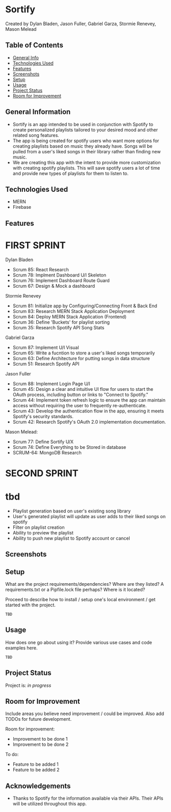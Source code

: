 # Sortify
  Created by Dylan Bladen, Jason Fuller, Gabriel Garza, Stormie Renevey, Mason Melead
	
## Table of Contents
* [General Info](#general-information)
* [Technologies Used](#technologies-used)
* [Features](#features)
* [Screenshots](#screenshots)
* [Setup](#setup)
* [Usage](#usage)
* [Project Status](#project-status)
* [Room for Improvement](#room-for-improvement)


## General Information
- Sortify is an app intended to be used in conjunction with Spotify to create personalized playlists tailored to your desired mood and other related song features. 
- The app is being created for spotify users who want more options for creating playlists based on music they already have. Songs will be pulled from a user's liked songs in their library rather than finding new music.
- We are creating this app with the intent to provide more customization with creating spotify playlists. This will save spotify users a lot of time and provide new types of playlists for them to listen to.


## Technologies Used
- MERN
- Firebase


## Features


# FIRST SPRINT

Dylan Bladen 
  - Scrum 85: React Research
  - Scrum 78: Implment Dashboard U/I Skeleton
  - Scrum 76: Implement Dashboard Route Guard 
  - Scrum 67: Design & Mock a dashboard

Stormie Renevey
 - Scrum 81: Initialize app by Configuring/Connecting Front & Back End
 - Scrum 83: Research MERN Stack Application Deployment
 - Scrum 84: Deploy MERN Stack Application (Frontend)
 - Scrum 36: Define 'Buckets' for playlist sorting
 - Scrum 35: Research Spotify API Song Stats

Gabriel Garza
  - Scrum 87: Implement U/I Visual  
  - Scrum 65: Write a fucntion to store a user's liked songs temporarily
  - Scrum 63: Define Architecture for putting songs in data structure 
  - Scrum 51: Research Spotify API

Jason Fuller
  - Scrum 88: Implement Login Page U/I
  - Scrum 45: Design a clear and intuitive UI flow for users to start the OAuth process, including button or links to "Connect to Spotify."
  - Scrum 44: Implement token refresh logic to ensure the app can maintain access without requiring the user to frequently re-authenticate.
  - Scrum 43: Develop the authentication flow in the app, ensuring it meets Spotify's security standards.
  - Scrum 42: Research Spotify's OAuth 2.0 implementation documentation.

Mason Melead:
  - Scrum 77: Define Sortify U/X
  - Scrum 74: Define Everything to be Stored in database
  - SCRUM-64: MongoDB Research

# SECOND SPRINT

# tbd
*  Playlist generation based on user's existing song library
*  User's generated playlist will update as user adds to their liked songs on spotify
*  Filter on playlist creation
*  Ability to preview the playlist
*  Ability to push new playlist to Spotify account or cancel


## Screenshots



## Setup
What are the project requirements/dependencies? Where are they listed? A requirements.txt or a Pipfile.lock file perhaps? Where is it located?

Proceed to describe how to install / setup one's local environment / get started with the project.

`TBD`


## Usage
How does one go about using it?
Provide various use cases and code examples here.

`TBD`


## Project Status
Project is: _in progress_


## Room for Improvement
Include areas you believe need improvement / could be improved. Also add TODOs for future development.

Room for improvement:
- Improvement to be done 1
- Improvement to be done 2

To do:
- Feature to be added 1
- Feature to be added 2


## Acknowledgements
- Thanks to Spotify for the information available via their APIs. Their APIs will be utilized throughout this app.
